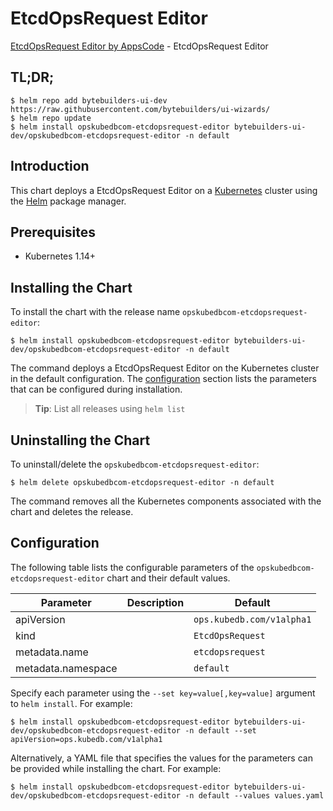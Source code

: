 # EtcdOpsRequest Editor

[EtcdOpsRequest Editor by AppsCode](https://byte.builders) - EtcdOpsRequest Editor

## TL;DR;

```console
$ helm repo add bytebuilders-ui-dev https://raw.githubusercontent.com/bytebuilders/ui-wizards/
$ helm repo update
$ helm install opskubedbcom-etcdopsrequest-editor bytebuilders-ui-dev/opskubedbcom-etcdopsrequest-editor -n default
```

## Introduction

This chart deploys a EtcdOpsRequest Editor on a [Kubernetes](http://kubernetes.io) cluster using the [Helm](https://helm.sh) package manager.

## Prerequisites

- Kubernetes 1.14+

## Installing the Chart

To install the chart with the release name `opskubedbcom-etcdopsrequest-editor`:

```console
$ helm install opskubedbcom-etcdopsrequest-editor bytebuilders-ui-dev/opskubedbcom-etcdopsrequest-editor -n default
```

The command deploys a EtcdOpsRequest Editor on the Kubernetes cluster in the default configuration. The [configuration](#configuration) section lists the parameters that can be configured during installation.

> **Tip**: List all releases using `helm list`

## Uninstalling the Chart

To uninstall/delete the `opskubedbcom-etcdopsrequest-editor`:

```console
$ helm delete opskubedbcom-etcdopsrequest-editor -n default
```

The command removes all the Kubernetes components associated with the chart and deletes the release.

## Configuration

The following table lists the configurable parameters of the `opskubedbcom-etcdopsrequest-editor` chart and their default values.

|     Parameter      | Description |          Default          |
|--------------------|-------------|---------------------------|
| apiVersion         |             | `ops.kubedb.com/v1alpha1` |
| kind               |             | `EtcdOpsRequest`          |
| metadata.name      |             | `etcdopsrequest`          |
| metadata.namespace |             | `default`                 |


Specify each parameter using the `--set key=value[,key=value]` argument to `helm install`. For example:

```console
$ helm install opskubedbcom-etcdopsrequest-editor bytebuilders-ui-dev/opskubedbcom-etcdopsrequest-editor -n default --set apiVersion=ops.kubedb.com/v1alpha1
```

Alternatively, a YAML file that specifies the values for the parameters can be provided while
installing the chart. For example:

```console
$ helm install opskubedbcom-etcdopsrequest-editor bytebuilders-ui-dev/opskubedbcom-etcdopsrequest-editor -n default --values values.yaml
```
